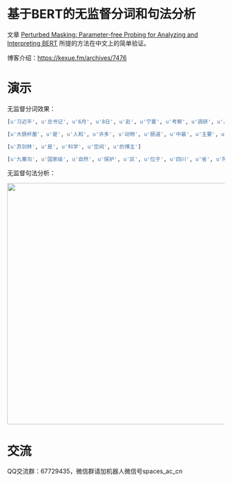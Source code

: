 # 基于BERT的无监督分词和句法分析

文章 [Perturbed Masking: Parameter-free Probing for Analyzing and Interpreting BERT](https://arxiv.org/abs/2004.14786) 所提的方法在中文上的简单验证。

博客介绍：https://kexue.fm/archives/7476

# 演示

无监督分词效果：
```python
[u'习近平', u'总书记', u'6月', u'8日', u'赴', u'宁夏', u'考察', u'调研', u'。', u'当天', u'下午', u'，他先后', u'来到', u'吴忠', u'市', u'红寺堡镇', u'弘德', u'村', u'、黄河', u'吴忠', u'市城区段、', u'金星', u'镇金花园', u'社区', u'，', u'了解', u'当地', u'推进', u'脱贫', u'攻坚', u'、', u'加强', u'黄河流域', u'生态', u'保护', u'、', u'促进', u'民族团结', u'等', u'情况', u'。']

[u'大肠杆菌', u'是', u'人和', u'许多', u'动物', u'肠道', u'中最', u'主要', u'且数量', u'最多', u'的', u'一种', u'细菌']

[u'苏剑林', u'是', u'科学', u'空间', u'的博主']

[u'九寨沟', u'国家级', u'自然', u'保护', u'区', u'位于', u'四川', u'省', u'阿坝藏族羌族', u'自治', u'州', u'南坪县境内', u'，', u'距离', u'成都市400多公里', u'，', u'是', u'一条', u'纵深', u'40余公里', u'的山沟谷', u'地']
```

无监督句法分析：

<img src="https://kexue.fm/usr/uploads/2020/06/1080117526.png" width=560>

# 交流
QQ交流群：67729435，微信群请加机器人微信号spaces_ac_cn

